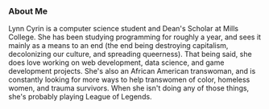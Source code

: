 ### About Me

Lynn Cyrin is a computer science student and Dean's Scholar at Mills College. She has been studying programming for roughly a year, and sees it mainly as a means to an end (the end being destroying capitalism, decolonizing our culture, and spreading queerness). That being said, she does love working on web development, data science, and game development projects. She's also an African American transwoman, and is constantly looking for more ways to help transwomen of color, homeless women, and trauma survivors. When she isn't doing any of those things, she's probably playing League of Legends.